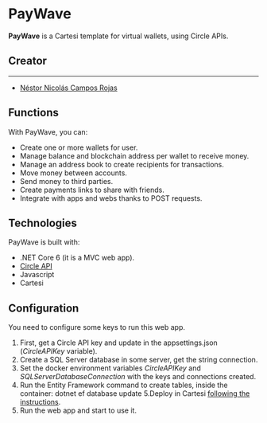 # PayWave

**PayWave** is a Cartesi template for virtual wallets, using Circle APIs.

## Creator
----

- [Néstor Nicolás Campos Rojas](https://www.linkedin.com/in/nescampos/)

## Functions

With PayWave, you can:
- Create one or more wallets for user.
- Manage balance and blockchain address per wallet to receive money.
- Manage an address book to create recipients for transactions.
- Move money between accounts.
- Send money to third parties.
- Create payments links to share with friends.
- Integrate with apps and webs thanks to POST requests.

## Technologies

PayWave is built with:
- .NET Core 6 (it is a MVC web app).
- [Circle API](https://developers.circle.com/)
- Javascript
- Cartesi

## Configuration

You need to configure some keys to run this web app.

1. First, get a Circle API key and update in the appsettings.json (_CircleAPIKey_ variable).
2. Create a SQL Server database in some server, get the string connection.
3. Set the docker environment variables _CircleAPIKey_ and _SQLServerDatabaseConnection_ with the keys and connections created.
4. Run the Entity Framework command to create tables, inside the container: dotnet ef database update
5.Deploy in Cartesi [following the instructions](https://github.com/cartesi/DevGuide/tree/main).
6. Run the web app and start to use it.
